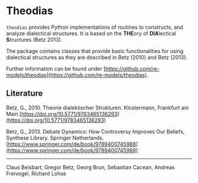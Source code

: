 # Theodias

`theodias` provides Python implementations of routines to constructs, and analyze dialectical structures. It 
is based on the **THE**ory of **DIA**lectical **S**tructures (Betz 2013). 

The package contains classes that provide basic functionalities for using dialectical structures as they are described in Betz (2010) and Betz (2013).

Further information can be found under [https://github.com/re-models/theodias](https://github.com/re-models/theodias).

## Literature

Betz, G., 2010. Theorie dialektischer Strukturen. Klostermann, Frankfurt am Main.[https://doi.org/10.5771/9783465136293](https://doi.org/10.5771/9783465136293)

Betz, G., 2013. Debate Dynamics: How Controversy Improves Our Beliefs, Synthese Library. Springer Netherlands.[https://www.springer.com/de/book/9789400745988](https://www.springer.com/de/book/9789400745988)

---

Claus Beisbart, Gregor Betz, Georg Brun, Sebastian Cacean, Andreas Freivogel, Richard Lohse 
